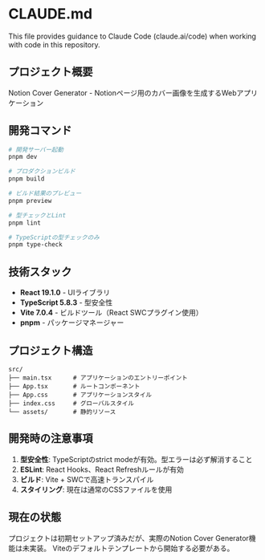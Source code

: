 # CLAUDE.md

This file provides guidance to Claude Code (claude.ai/code) when working with code in this repository.

## プロジェクト概要

Notion Cover Generator - Notionページ用のカバー画像を生成するWebアプリケーション

## 開発コマンド

```bash
# 開発サーバー起動
pnpm dev

# プロダクションビルド
pnpm build

# ビルド結果のプレビュー
pnpm preview

# 型チェックとLint
pnpm lint

# TypeScriptの型チェックのみ
pnpm type-check
```

## 技術スタック

- **React 19.1.0** - UIライブラリ
- **TypeScript 5.8.3** - 型安全性
- **Vite 7.0.4** - ビルドツール（React SWCプラグイン使用）
- **pnpm** - パッケージマネージャー

## プロジェクト構造

```
src/
├── main.tsx      # アプリケーションのエントリーポイント
├── App.tsx       # ルートコンポーネント
├── App.css       # アプリケーションスタイル
├── index.css     # グローバルスタイル
└── assets/       # 静的リソース
```

## 開発時の注意事項

1. **型安全性**: TypeScriptのstrict modeが有効。型エラーは必ず解消すること
2. **ESLint**: React Hooks、React Refreshルールが有効
3. **ビルド**: Vite + SWCで高速トランスパイル
4. **スタイリング**: 現在は通常のCSSファイルを使用

## 現在の状態

プロジェクトは初期セットアップ済みだが、実際のNotion Cover Generator機能は未実装。
Viteのデフォルトテンプレートから開始する必要がある。
